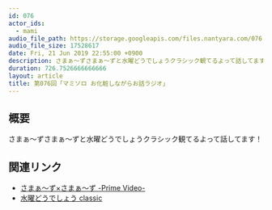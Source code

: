 ```yaml
---
id: 076
actor_ids:
  - mami
audio_file_path: https://storage.googleapis.com/files.nantyara.com/076.mp3
audio_file_size: 17528617
date: Fri, 21 Jun 2019 22:55:00 +0900
description: さまぁ〜ずさまぁ〜ずと水曜どうでしょうクラシック観てるよって話してます！
duration: 726.7526666666666
layout: article
title: 第076回「マミソロ お化粧しながらお話ラジオ」
---
```

## 概要

さまぁ〜ずさまぁ〜ずと水曜どうでしょうクラシック観てるよって話してます！

## 関連リンク

* [さまぁ～ず×さまぁ～ず -Prime Video-](https://www.amazon.co.jp/gp/video/detail/B015DB2EI6/ref=cm_sw_em_r_pv_wb_fvXHNp2HiVEce)
* [水曜どうでしょう classic](https://www.netflix.com/title/80105433)
